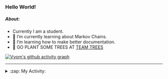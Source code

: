 ### Hello World!

##### About:
- Currently I am a student.
- 🌱 I’m currently learning about Markov Chains.
- 🌱 I’m learning how to make better documentation.
- 🌱 GO PLANT SOME TREES AT [TEAM TREES](https://teamtrees.org/)

[![Vyom's github activity graph](https://activity-graph.herokuapp.com/graph?username=Vyvy-vi)](https://github.com/ashutosh00710/github-readme-activity-graph)

---
<details>
  <summary>:zap: My Activity:</summary>
  
<!--START_SECTION:waka-->
![Code Time](http://img.shields.io/badge/Code%20Time-833%20hrs%203%20mins-blue)

**I'm a Night 🦉** 

```text
🌞 Morning    67 commits     ██░░░░░░░░░░░░░░░░░░░░░░░   8.21% 
🌆 Daytime    200 commits    ██████░░░░░░░░░░░░░░░░░░░   24.51% 
🌃 Evening    283 commits    ████████░░░░░░░░░░░░░░░░░   34.68% 
🌙 Night      266 commits    ████████░░░░░░░░░░░░░░░░░   32.6%

```
📅 **I'm Most Productive on Sunday** 

```text
Monday       72 commits     ██░░░░░░░░░░░░░░░░░░░░░░░   8.82% 
Tuesday      134 commits    ████░░░░░░░░░░░░░░░░░░░░░   16.42% 
Wednesday    122 commits    ███░░░░░░░░░░░░░░░░░░░░░░   14.95% 
Thursday     106 commits    ███░░░░░░░░░░░░░░░░░░░░░░   12.99% 
Friday       112 commits    ███░░░░░░░░░░░░░░░░░░░░░░   13.73% 
Saturday     93 commits     ██░░░░░░░░░░░░░░░░░░░░░░░   11.4% 
Sunday       177 commits    █████░░░░░░░░░░░░░░░░░░░░   21.69%

```


📊 **This Week I Spent My Time On** 

```text
🔥 Editors: 
VS Code                  4 hrs 25 mins       ███████████████████████░░   94.66% 
Vim                      14 mins             █░░░░░░░░░░░░░░░░░░░░░░░░   5.34%

🐱‍💻 Projects: 
palantir                 3 hrs 31 mins       ██████████████████░░░░░░░   75.45% 
praise                   34 mins             ███░░░░░░░░░░░░░░░░░░░░░░   12.34% 
discord-bot-army-basic-bo14 mins             █░░░░░░░░░░░░░░░░░░░░░░░░   5.15% 
Call-Reminders-template  6 mins              ░░░░░░░░░░░░░░░░░░░░░░░░░   2.46% 
Unknown Project          6 mins              ░░░░░░░░░░░░░░░░░░░░░░░░░   2.24%

```


 Last Updated on 09/07/2022 11:05:00 UTC
<!--END_SECTION:waka-->
</details>
